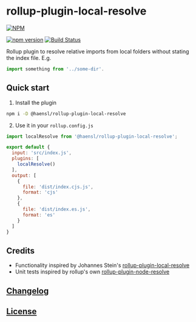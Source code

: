 # rollup-plugin-local-resolve
[![NPM](https://nodei.co/npm/@haensl%2Frollup-plugin-local-resolve.png?downloads=true)](https://nodei.co/npm/@haensl%2Frollup-plugin-local-resolve/)

[![npm version](https://badge.fury.io/js/@haensl%2Frollup-plugin-local-resolve.svg)](http://badge.fury.io/js/@haensl%2Frollup-plugin-local-resolve)
[![Build Status](https://travis-ci.org/haensl/rollup-plugin-local-resolve.svg?branch=master)](https://travis-ci.org/haensl/rollup-plugin-local-resolve)

Rollup plugin to resolve relative imports from local folders without stating the index file. E.g.

```javascript
import something from '../some-dir'.
```

## Quick start

1. Install the plugin

```bash
npm i -D @haensl/rollup-plugin-local-resolve
```

2. Use it in your `rollup.config.js`

```javascript
import localResolve from '@haensl/rollup-plugin-local-resolve';

export default {
  input: 'src/index.js',
  plugins: [
    localResolve()
  ],
  output: [
    {
      file: 'dist/index.cjs.js',
      format: 'cjs'
    },
    {
      file: 'dist/index.es.js',
      format: 'es'
    }
  ]
}
```

## Credits

* Functionality inspired by Johannes Stein's [rollup-plugin-local-resolve](https://github.com/frostney/rollup-plugin-local-resolve)
* Unit tests inspired by rollup's own [rollup-plugin-node-resolve](https://github.com/rollup/rollup-plugin-node-resolve)

## [Changelog](CHANGELOG.md)

## [License](LICENSE)

